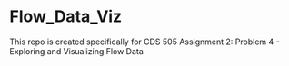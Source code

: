 # Flow_Data_Viz
This repo is created specifically for CDS 505 Assignment 2: Problem 4 - Exploring and Visualizing Flow Data
